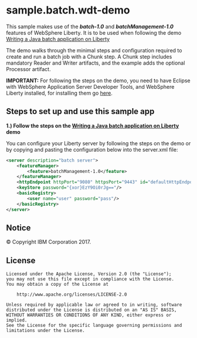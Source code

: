 # sample.batch.wdt-demo

This sample makes use of the ***batch-1.0*** and ***batchManagement-1.0*** features of WebSphere Liberty. It is to be used when following the demo [Writing a Java batch application on Liberty](https://www.youtube.com/watch?v=C3AnK8JRR_U)

The demo walks through the minimal steps and configuration required to create and run a batch job with a Chunk step. A Chunk step includes mandatory Reader and Writer artifacts, and the example adds the optional Processor artifact.

**IMPORTANT:** For following the steps on the demo, you need to have Eclipse with WebSphere Application Server Developer Tools, and WebSphere Liberty installed, for installing them go [here](https://developer.ibm.com/wasdev/getstarted/).


## Steps to set up and use this sample app

**1.) Follow the steps on the [Writing a Java batch application on Liberty](https://www.youtube.com/watch?v=C3AnK8JRR_U) demo**

You can configure your Liberty server by following the steps on the demo or by copying and pasting the configuration below into the server.xml file:

```xml
<server description="batch server">
    <featureManager>
		<feature>batchManagement-1.0</feature>
    </featureManager>
    <httpEndpoint httpPort="9080" httpsPort="9443" id="defaultHttpEndpoint"/>
    <keyStore password="{xor}EzY9Oi0rJg=="/>
    <basicRegistry>
    	<user name="user" password="pass"/>
    </basicRegistry>
</server>
```

## Notice

© Copyright IBM Corporation 2017.

## License

```text
Licensed under the Apache License, Version 2.0 (the "License");
you may not use this file except in compliance with the License.
You may obtain a copy of the License at

    http://www.apache.org/licenses/LICENSE-2.0

Unless required by applicable law or agreed to in writing, software
distributed under the License is distributed on an "AS IS" BASIS,
WITHOUT WARRANTIES OR CONDITIONS OF ANY KIND, either express or implied.
See the License for the specific language governing permissions and
limitations under the License.
````
